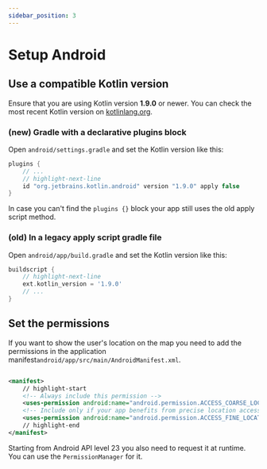 ```yaml
---
sidebar_position: 3
---
```


# Setup Android

## Use a compatible Kotlin version

Ensure that you are using Kotlin version
**1.9.0** or newer. You can check the most recent Kotlin version on
[kotlinlang.org](https://kotlinlang.org/docs/releases.html#release-details).

### (new) Gradle with a declarative plugins block

Open `android/settings.gradle` and set the Kotlin version like this:

```gradle title="android/settings.gradle"
plugins {
    // ...
    // highlight-next-line
    id "org.jetbrains.kotlin.android" version "1.9.0" apply false
}
```

In case you can't find the `plugins {}` block your app still uses the old apply
script method.

### (old) In a legacy apply script gradle file

Open `android/app/build.gradle` and set the Kotlin version like this:

```gradle title="android/app/build.gradle"
buildscript {
    // highlight-next-line
    ext.kotlin_version = '1.9.0'
    // ...
}
```

## Set the permissions

If you want to show the user's location on the map you need to add
the permissions in the application
manifest`android/app/src/main/AndroidManifest.xml`.

```xml title="android/app/src/main/AndroidManifest.xml"

<manifest>
    // highlight-start
    <!-- Always include this permission -->
    <uses-permission android:name="android.permission.ACCESS_COARSE_LOCATION"/>
    <!-- Include only if your app benefits from precise location access. -->
    <uses-permission android:name="android.permission.ACCESS_FINE_LOCATION"/>
    // highlight-end
</manifest>
```

Starting from Android API level 23 you also need to request it at runtime.
You can use the `PermissionManager` for it.